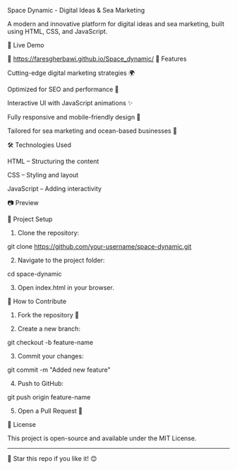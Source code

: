 Space Dynamic - Digital Ideas & Sea Marketing

A modern and innovative platform for digital ideas and sea marketing, built using HTML, CSS, and JavaScript.

🚀 Live Demo

🔗 https://faresgherbawi.github.io/Space_dynamic/
📌 Features

Cutting-edge digital marketing strategies 🌍

Optimized for SEO and performance 🚀

Interactive UI with JavaScript animations ✨

Fully responsive and mobile-friendly design 📱

Tailored for sea marketing and ocean-based businesses 🌊


🛠️ Technologies Used

HTML – Structuring the content

CSS – Styling and layout

JavaScript – Adding interactivity


📷 Preview



📂 Project Setup

1. Clone the repository:

git clone https://github.com/your-username/space-dynamic.git

2. Navigate to the project folder:

cd space-dynamic

3. Open index.html in your browser.

🎯 How to Contribute

1. Fork the repository 🍴

2. Create a new branch:

git checkout -b feature-name

3. Commit your changes:

git commit -m "Added new feature"

4. Push to GitHub:

git push origin feature-name

5. Open a Pull Request 📢

📜 License

This project is open-source and available under the MIT License.


---

🌟 Star this repo if you like it! 😊

